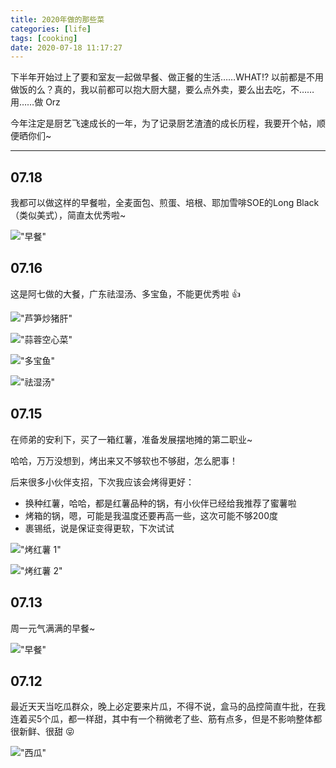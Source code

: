 ```yaml
---
title: 2020年做的那些菜
categories: [life]
tags: [cooking]
date: 2020-07-18 11:17:27
---
```


下半年开始过上了要和室友一起做早餐、做正餐的生活……WHAT!? 以前都是不用做饭的么？真的，我以前都可以抱大厨大腿，要么点外卖，要么出去吃，不……用……做 Orz

今年注定是厨艺飞速成长的一年，为了记录厨艺渣渣的成长历程，我要开个帖，顺便晒你们~

***

## 07.18

我都可以做这样的早餐啦，全麦面包、煎蛋、培根、耶加雪啡SOE的Long Black（类似美式），简直太优秀啦~

!["早餐"](https://static.wuyuying.com/meal-2020/0718.jpg)

## 07.16

这是阿七做的大餐，广东祛湿汤、多宝鱼，不能更优秀啦 👍

!["芦笋炒猪肝"](https://static.wuyuying.com/meal-2020/0716-1.jpg)

!["蒜蓉空心菜"](https://static.wuyuying.com/meal-2020/0716-2.jpg)

!["多宝鱼"](https://static.wuyuying.com/meal-2020/0716-3.jpg)

!["祛湿汤"](https://static.wuyuying.com/meal-2020/0716-4.jpg)

## 07.15

在师弟的安利下，买了一箱红薯，准备发展摆地摊的第二职业~  

哈哈，万万没想到，烤出来又不够软也不够甜，怎么肥事！

后来很多小伙伴支招，下次我应该会烤得更好：

* 换种红薯，哈哈，都是红薯品种的锅，有小伙伴已经给我推荐了蜜薯啦
* 烤箱的锅，嗯，可能是我温度还要再高一些，这次可能不够200度
* 裹锡纸，说是保证变得更软，下次试试

!["烤红薯 1"](https://static.wuyuying.com/meal-2020/0715-1.jpg)

!["烤红薯 2"](https://static.wuyuying.com/meal-2020/0715-2.jpg)

## 07.13

周一元气满满的早餐~

!["早餐"](https://static.wuyuying.com/meal-2020/0713.jpg)

## 07.12

最近天天当吃瓜群众，晚上必定要来片瓜，不得不说，盒马的品控简直牛批，在我连着买5个瓜，都一样甜，其中有一个稍微老了些、筋有点多，但是不影响整体都很新鲜、很甜 😝

!["西瓜"](https://static.wuyuying.com/meal-2020/0712.jpg)